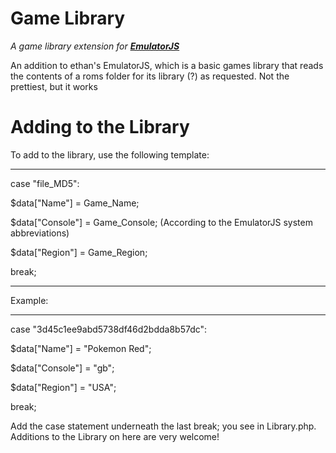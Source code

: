 
# Game Library

*A game library extension for* ***[EmulatorJS]***

An addition to ethan's EmulatorJS, which is a basic games library that reads the contents of a roms folder for its library (?) as requested. Not the prettiest, but it works


<h1>Adding to the Library</h1>
To add to the library, use the following template: 
<hr />

case "file_MD5":

  $data["Name"] = Game_Name;
  
  $data["Console"] = Game_Console; (According to the EmulatorJS system abbreviations)
  
  $data["Region"] = Game_Region;
  
  break;
  
  <hr />
Example:
<hr />

case "3d45c1ee9abd5738df46d2bdda8b57dc":

  $data["Name"] = "Pokemon Red";
  
  $data["Console"] = "gb";
  
  $data["Region"] = "USA";
  
  break;
  
  
  
Add the  case statement underneath the last break; you see in Library.php. Additions to the Library on here are very welcome!

<!----------------------------------------------------------------------------->

[EmulatorJS]: https://github.com/ElectronicsArchiver/emulatorjs
                
